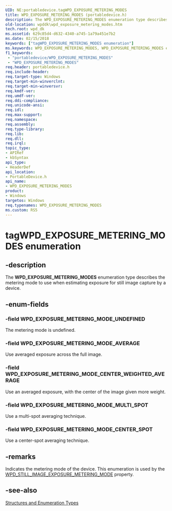 ```yaml
---
UID: NE:portabledevice.tagWPD_EXPOSURE_METERING_MODES
title: WPD_EXPOSURE_METERING_MODES (portabledevice.h)
description: The WPD_EXPOSURE_METERING_MODES enumeration type describes the metering mode to use when estimating exposure for still image capture by a device.
old-location: wpddk\wpd_exposure_metering_modes.htm
tech.root: wpd_dk
ms.assetid: 629c85d4-d632-4340-a745-1a79a451e7b2
ms.date: 02/15/2018
keywords: ["tagWPD_EXPOSURE_METERING_MODES enumeration"]
ms.keywords: WPD_EXPOSURE_METERING_MODES, WPD_EXPOSURE_METERING_MODES enumeration, WPD_EXPOSURE_METERING_MODE_AVERAGE, WPD_EXPOSURE_METERING_MODE_CENTER_SPOT, WPD_EXPOSURE_METERING_MODE_CENTER_WEIGHTED_AVERAGE, WPD_EXPOSURE_METERING_MODE_MULTI_SPOT, WPD_EXPOSURE_METERING_MODE_UNDEFINED, enumeration, portabledevice/WPD_EXPOSURE_METERING_MODES, portabledevice/WPD_EXPOSURE_METERING_MODE_AVERAGE, portabledevice/WPD_EXPOSURE_METERING_MODE_CENTER_SPOT, portabledevice/WPD_EXPOSURE_METERING_MODE_CENTER_WEIGHTED_AVERAGE, portabledevice/WPD_EXPOSURE_METERING_MODE_MULTI_SPOT, portabledevice/WPD_EXPOSURE_METERING_MODE_UNDEFINED, tagWPD_EXPOSURE_METERING_MODES, wpddk.wpd_exposure_metering_modes
f1_keywords:
 - "portabledevice/WPD_EXPOSURE_METERING_MODES"
 - "WPD_EXPOSURE_METERING_MODES"
req.header: portabledevice.h
req.include-header: 
req.target-type: Windows
req.target-min-winverclnt: 
req.target-min-winversvr: 
req.kmdf-ver: 
req.umdf-ver: 
req.ddi-compliance: 
req.unicode-ansi: 
req.idl: 
req.max-support: 
req.namespace: 
req.assembly: 
req.type-library: 
req.lib: 
req.dll: 
req.irql: 
topic_type:
- APIRef
- kbSyntax
api_type:
- HeaderDef
api_location:
- PortableDevice.h
api_name:
- WPD_EXPOSURE_METERING_MODES
product:
- Windows
targetos: Windows
req.typenames: WPD_EXPOSURE_METERING_MODES
ms.custom: RS5
---
```


# tagWPD_EXPOSURE_METERING_MODES enumeration


## -description



The <b>WPD_EXPOSURE_METERING_MODES</b> enumeration type describes the metering mode to use when estimating exposure for still image capture by a device.




## -enum-fields




### -field WPD_EXPOSURE_METERING_MODE_UNDEFINED

The metering mode is undefined.


### -field WPD_EXPOSURE_METERING_MODE_AVERAGE

Use averaged exposure across the full image.


### -field WPD_EXPOSURE_METERING_MODE_CENTER_WEIGHTED_AVERAGE

Use an averaged exposure, with the center of the image given more weight.


### -field WPD_EXPOSURE_METERING_MODE_MULTI_SPOT

Use a multi-spot averaging technique.


### -field WPD_EXPOSURE_METERING_MODE_CENTER_SPOT

Use a center-spot averaging technique.


## -remarks



Indicates the metering mode of the device. This enumeration is used by the <a href="https://docs.microsoft.com/windows/desktop/wpd_sdk/still-image-properties">WPD_STILL_IMAGE_EXPOSURE_METERING_MODE</a> property.




## -see-also




<a href="https://docs.microsoft.com/previous-versions/windows/hardware/drivers/ff597672(v=vs.85)">Structures and Enumeration Types</a>
 

 

